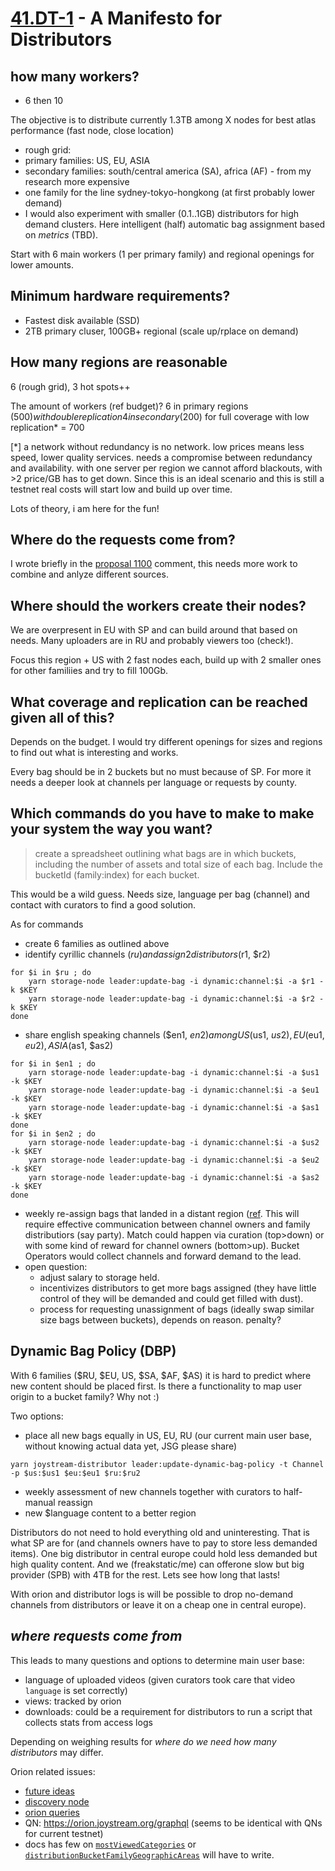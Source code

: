 # [41.DT-1](https://blog.joystream.org/sumer-kpis/#41.DT-1) - A Manifesto for Distributors


## how many workers?
- 6 then 10

The objective is to distribute currently 1.3TB among X nodes for best atlas performance (fast node, close location)
- rough grid:
 - primary families: US, EU, ASIA
 - secondary families: south/central america (SA), africa (AF) - from my research more expensive
 - one family for the line sydney-tokyo-hongkong (at first probably lower demand)
 - I would also experiment with smaller (0.1..1GB) distributors for high demand clusters. Here intelligent (half) automatic bag assignment based on *metrics* (TBD).
 
Start with 6 main workers (1 per primary family) and regional openings for lower amounts.

## Minimum hardware requirements?

- Fastest disk available (SSD)
- 2TB primary cluser, 100GB+ regional (scale up/rplace on demand)

## How many regions are reasonable

6 (rough grid), 3 hot spots++

The amount of workers (ref budget)?
6 in primary regions ($500) with double replication
4 in secondary ($200) for full coverage with low replication*
= 700

[*] a network without redundancy is no network.  low prices means less speed, lower quality services. needs a compromise between redundancy and availability. with one server per region we cannot afford blackouts, with >2 price/GB has to get down. Since this is an ideal scenario and this is still a testnet real costs will start low and build up over time.

Lots of theory, i am here for the fun!

## Where do the requests come from?

I wrote briefly in the [proposal 1100](https://pioneer.joystreamstats.live/#/proposals/1100) comment, this needs more work to combine and anlyze different sources.

## Where should the workers create their nodes?

We are overpresent in EU with SP and can build around that based on needs. Many uploaders are in RU and probably viewers too (check!).

Focus this region + US with 2 fast nodes each, build up with 2 smaller ones for other familiies and try to fill 100Gb.

## What coverage and replication can be reached given all of this?

Depends on the budget. I would try different openings for sizes and regions to find out what is interesting and works.

Every bag should be in 2 buckets but no must because of SP. For more it needs a deeper look at channels per language or requests by county.

## Which commands do you have to make to make your system the way you want?
> create a spreadsheet outlining what bags are in which buckets, including the number of assets and total size of each bag. Include the bucketId (family:index) for each bucket.

This would be a wild guess. Needs size, language per bag (channel) and contact with curators to find a good solution.

As for commands
- create 6 families as outlined above
- identify cyrillic channels ($ru) and assign 2 distributors ($r1, $r2)
```
for $i in $ru ; do
    yarn storage-node leader:update-bag -i dynamic:channel:$i -a $r1 -k $KEY
    yarn storage-node leader:update-bag -i dynamic:channel:$i -a $r2 -k $KEY
done
```
- share english speaking channels ($en1, $en2) among US ($us1, $us2), EU ($eu1, $eu2), ASIA ($as1, $as2)
```
for $i in $en1 ; do
    yarn storage-node leader:update-bag -i dynamic:channel:$i -a $us1 -k $KEY
    yarn storage-node leader:update-bag -i dynamic:channel:$i -a $eu1 -k $KEY
    yarn storage-node leader:update-bag -i dynamic:channel:$i -a $as1 -k $KEY
done 
for $i in $en2 ; do
    yarn storage-node leader:update-bag -i dynamic:channel:$i -a $us2 -k $KEY
    yarn storage-node leader:update-bag -i dynamic:channel:$i -a $eu2 -k $KEY
    yarn storage-node leader:update-bag -i dynamic:channel:$i -a $as2 -k $KEY
done 
```
- weekly re-assign bags that landed in a distant region ([ref](https://github.com/bwhm/helpdesk/tree/giza/roles/distributors-lead#dynamic-bag-creation-policy). This will require effective communication between channel owners and family distributiors (say party). Match could happen via curation (top>down) or with some kind of reward for channel owners (bottom>up). Bucket Operators would collect channels and forward demand to the lead.
- open question:
  - adjust salary to storage held.
  - incentivizes distributors to get more bags assigned (they have little control of they will be demanded and could get filled with dust).
  - process for requesting unassignment of bags (ideally swap similar size bags between buckets), depends on reason. penalty?

## Dynamic Bag Policy (DBP)
 
With 6 families ($RU, $EU, US, $SA, $AF, $AS) it is hard to predict where new content should be placed first.
Is there a functionality to map user origin to a bucket family? Why not :)

Two options:
- place all new bags equally in US, EU, RU (our current main user base, without knowing actual data yet, JSG please share)
```
yarn joystream-distributor leader:update-dynamic-bag-policy -t Channel -p $us:$us1 $eu:$eu1 $ru:$ru2
```

- weekly assessment of new channels together with curators to half-manual reassign
- new $language content to a better region

Distributors do not need to hold everything old and uninteresting. That is what SP are for (and channels owners have to pay to store less demanded items). One big distributor in central europe could hold less demanded but high quality content. And we (freakstatic/me) can offerone slow but big provider (SPB) with 4TB for the rest. Lets see how long that lasts!

With orion and distributor logs is will be possible to drop no-demand channels from distributors or leave it on a cheap one in central europe).

## *where requests come from*

This leads to many questions and options to determine main user base:
- language of uploaded videos (given curators took care that video `language` is set correctly)
- views: tracked by orion
- downloads: could be a requirement for distributors to run a script that collects stats from access logs 

Depending on weighing results for *where do we need how many distributors* may differ.

Orion related issues:
- [future ideas](https://github.com/Joystream/orion/issues/30)
- [discovery node](https://github.com/Joystream/atlas/issues/878)
- [orion queries](https://github.com/Joystream/orion/blob/master/schema.graphql)
- QN: https://orion.joystream.org/graphql (seems to be identical with QNs for current testnet)
- docs has few on [`mostViewedCategories`](https://github.com/search?q=org%3AJoystream+mostViewedCategories&type=code) or [`distributionBucketFamilyGeographicAreas`](https://github.com/search?q=org%3AJoystream+distributionBucketFamilyGeographicAreas&type=code) will have to write.
